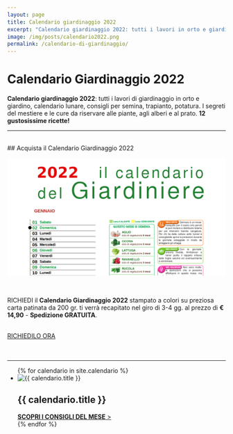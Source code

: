 ```yaml
---
layout: page
title: Calendario giardinaggio 2022
excerpt: "Calendario giardinaggio 2022: tutti i lavori in orto e giardino mese per mese, calendario lunare, consigli per semina, trapianto, potatura e 12 gustose ricette!"
image: /img/posts/calendario2022.png
permalink: /calendario-di-giardinaggio/
---
```

<script type="application/ld+json">{"@context":"https://schema.org/","@type":"Product","name":"Il Calendario del Giardiniere","image":"https://www.potasiepe.it/img/posts/calendario2022.png","description":"Il calendario del giardiniere 2022, tutti i lavori in orto e giardino mese per mese. I segreti del giardiniere, le cure da riservare a piante, alberi e prato. E in più 12 gustose ricette!","sku":"claneda_giard_2022","mpn":"calenda_2022","brand":{"@type":"Brand","name":"POTASIEPE"},"review":{"@type":"Review","reviewRating":{"@type":"Rating","ratingValue":"5","bestRating":"5"},"author":{"@type":"Person","name":"Giancarlo"},"description":"Il calendario è magnifico e mi è stato consegnato a tempo di record.","name":"Calendario bellissimo e molto utile"},"aggregateRating":{"@type":"AggregateRating","ratingValue":"5","reviewCount":"10"},"offers":{"@type":"Offer","url":"https://www.potasiepe.it/calendario-di-giardinaggio/","priceCurrency":"EUR","price":"14","priceValidUntil":"2022-12-31","itemCondition":"https://schema.org/NewCondition","availability":"https://schema.org/InStock","seller":{"@type":"Organization","name":"POTASIEPE"}}}</script>

# Calendario Giardinaggio 2022

**Calendario giardinaggio 2022**: tutti i lavori di giardinaggio in orto e giardino, calendario lunare, consigli per semina, trapianto, potatura. I segreti del mestiere e le cure da riservare alle piante, agli alberi e al prato. **12 gustosissime ricette!**

___

<br>
## Acquista il Calendario Giardinaggio 2022
<br>

![calendario giardinaggio 2022](/img/posts/calendario2022.png "calendario giardinaggio 2022")

<br>

RICHIEDI il **Calendario Giardinaggio 2022** stampato a colori su preziosa carta patinata da 200 gr. ti verrà recapitato nel giro di 3-4 gg. al prezzo di **€ 14,90** - **Spedizione GRATUITA**.

<br>
<div class="text-center">
  <a title="Richiedi il Calendario Giardinaggio" href="/contatti/" class="button">RICHIEDILO ORA</a>
</div>
<br><br>

___


<div class="list-collection">
<ul>
	{% for calendario in site.calendario %}
		<li>
		  <img src="{% include relative-src.html src=calendario.image %}" width="400" height="300" alt="{{ calendario.title }}">
			<div>
			<h2><span class="name">{{ calendario.title }}</span></h2>
			<a href="{{ site.baseurl }}{{ calendario.url }}"><strong>SCOPRI I CONSIGLI DEL MESE</strong> &gt;</a>
			</div>
		</li>
	{% endfor %}
</ul>
</div>
